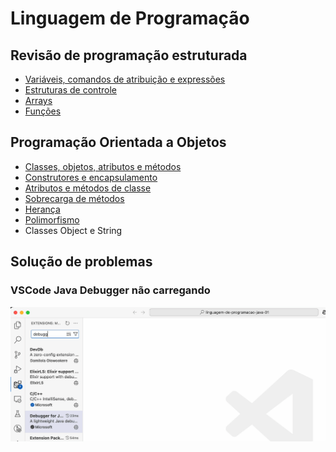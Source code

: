 # Linguagem de Programação

## Revisão de programação estruturada

- [Variáveis, comandos de atribuição e expressões](00-variaveis/)
- [Estruturas de controle](01-estruturas-de-controle/)
- [Arrays](02-arrays/)
- [Funções](03-funcoes/)

## Programação Orientada a Objetos

- [Classes, objetos, atributos e métodos](04-classes-objetos-atributos-e-metodos/)
- [Construtores e encapsulamento](05-construtores-encapsulamento/)
- [Atributos e métodos de classe](06-atributos-e-metodos-de-classe/)
- [Sobrecarga de métodos](07-sobrecarga-de-metodos/)
- [Herança](08-heranca/)
- [Polimorfismo](09-polimorfismo/)
- Classes Object e String


## Solução de problemas

### VSCode Java Debugger não carregando

<p align="center">
  <img src="./assets/debuggerFix.gif" width="950"/>
</p>